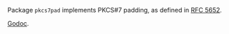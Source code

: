 Package `pkcs7pad` implements PKCS#7 padding, as defined in [RFC 5652][rfc].

[Godoc][godoc].

[rfc]: https://tools.ietf.org/html/rfc5652#section-6.3
[godoc]: https://godoc.org/github.com/zenazn/pkcs7pad
